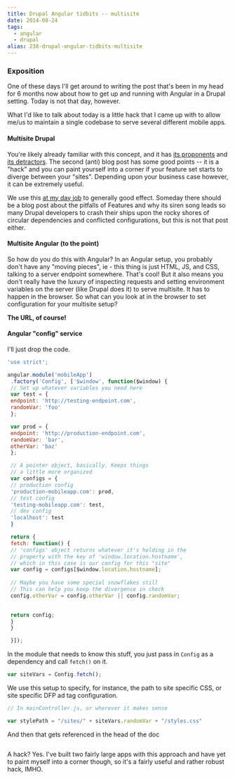 ```yaml
---
title: Drupal Angular tidbits -- multisite
date: 2014-08-24
tags: 
  - angular
  - drupal
alias: 238-drupal-angular-tidbits-multisite
---
```


### Exposition

One of these days I'll get around to writing the post that's been in my head for 6 months now about how to get up and running with Angular in a Drupal setting. Today is not that day, however.

What I'd like to talk about today is a little hack that I came up with to allow me/us to maintain a single codebase to serve several different mobile apps.

#### Multisite Drupal

You're likely already familiar with this concept, and it has [its proponents](https://www.acquia.com/blog/power-drupal-multi-site-part-1-code-management) and [its detractors](https://www.getpantheon.com/blog/drupal-multisite-not-enterprise-grade). The second (anti) blog post has some good points -- it is a "hack" and you can paint yourself into a corner if your feature set starts to diverge between your "sites". Depending upon your business case however, it can be extremely useful. 

We use this [at my day job](http://www.advantagemedia.com/) to generally good effect. Someday there should be a blog post about the pitfalls of Features and why its siren song leads so many Drupal developers to crash their ships upon the rocky shores of circular dependencies and conflicted configurations, but this is not that post either.

#### Multisite Angular (to the point)

So how do you do this with Angular? In an Angular setup, you probably don't have any "moving pieces", ie - this thing is just HTML, JS, and CSS, talking to a server endpoint somewhere. That's cool! But it also means you don't really have the luxury of inspecting requests and setting environment variables on the server (like Drupal does it) to serve multisite. It has to happen in the browser. So what can you look at in the browser to set configuration for your multisite setup?

__The URL, of course!__

#### Angular "config" service

I'll just drop the code. 

~~~js
'use strict';

angular.module('mobileApp')
 .factory('Config', ['$window', function($window) {
 // Set up whatever variables you need here
 var test = {
 endpoint: 'http://testing-endpoint.com',
 randomVar: 'foo'
 };

 var prod = {
 endpoint: 'http://production-endpoint.com',
 randomVar: 'bar',
 otherVar: 'baz'
 };

 // A pointer object, basically. Keeps things
 // a little more organized
 var configs = {
 // production config
 'production-mobileapp.com': prod,
 // test config
 'testing-mobileapp.com': test,
 // dev config
 'localhost': test
 }

 return {
 fetch: function() {
 // 'configs' object returns whatever it's holding in the 
 // property with the key of 'window.location.hostname', 
 // which in this case is our config for this "site"
 var config = configs[$window.location.hostname];
 
 // Maybe you have some special snowflakes still
 // This can help you keep the divergence in check
 config.otherVar = config.otherVar || config.randomVar;
 

 return config;
 }
 }

 }]);
~~~

In the module that needs to know this stuff, you just pass in `Config` as a dependency and call `fetch()` on it.

~~~js
var siteVars = Config.fetch();
~~~

We use this setup to specify, for instance, the path to site specific CSS, or site specific DFP ad tag configuration.

~~~js
// In mainController.js, or wherever it makes sense

var stylePath = "/sites/" + siteVars.randomVar + "/styles.css"
~~~

And then that gets referenced in the head of the doc

~~~html

~~~

A hack? Yes. I've built two fairly large apps with this approach and have yet to paint myself into a corner though, so it's a fairly useful and rather robust hack, IMHO.